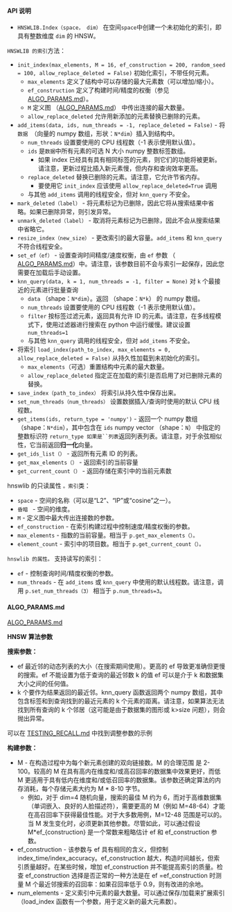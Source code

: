 #### API 说明

- `HNSWLIB.Index（space， dim）` 在空间`space`中创建一个未初始化的索引，即具有整数维度 `dim` 的 HNSW。

`HNSWLIB 的索引`方法：

- `init_index(max_elements, M = 16, ef_construction = 200, random_seed = 100, allow_replace_deleted = False)` 初始化索引，不带任何元素。
  - `max_elements` 定义了结构中可以存储的最大元素数（可以增加/缩小）。
  - `ef_construction` 定义了构建时间/精度的权衡（参见 [ALGO_PARAMS.md](https://github.com/nmslib/hnswlib/blob/master/ALGO_PARAMS.md)）。
  - `M` 定义图 （[ALGO_PARAMS.md](https://github.com/nmslib/hnswlib/blob/master/ALGO_PARAMS.md)） 中传出连接的最大数量。
  - `allow_replace_deleted` 允许用新添加的元素替换已删除的元素。
- `add_items(data, ids, num_threads = -1, replace_deleted = False)` - 将`数据 `（向量的 numpy 数组，形状：`N*dim`）插入到结构中。
  - `num_threads` 设置要使用的 CPU 线程数（-1 表示使用默认值）。
  - `ids` 是`数据`中所有元素的可选 N 大小 numpy 整数标签数组。
    - 如果 index 已经具有具有相同标签的元素，则它们的功能将被更新。请注意，更新过程比插入新元素慢，但内存和查询效率更高。
  - `replace_deleted` 替换已删除的元素。请注意，它允许节省内存。
    - 要使用它 `init_index` 应该使用 `allow_replace_deleted=True` 调用
  - 与其他 `add_items` 调用的线程安全，但对 `knn_query` 不安全。
- `mark_deleted（label）` - 将元素标记为已删除，因此它将从搜索结果中省略。如果已删除异常，则引发异常。
- `unmark_deleted（label）` - 取消将元素标记为已删除，因此不会从搜索结果中省略它。
- `resize_index（new_size）` - 更改索引的最大容量。`add_items` 和 `knn_query` 不符合线程安全。
- `set_ef（ef）` - 设置查询时间精度/速度权衡，由 `ef` 参数 （ [ALGO_PARAMS.md](https://github.com/nmslib/hnswlib/blob/master/ALGO_PARAMS.md)）中。请注意，该参数目前不会与索引一起保存，因此您需要在加载后手动设置。
- `knn_query(data, k = 1, num_threads = -1, filter = None)` 对 `k` 个最接近的元素进行批量查询
  - `data` （shape：`N*dim`）。返回 （shape：`N*k`） 的 numpy 数组。
  - `num_threads` 设置要使用的 CPU 线程数（-1 表示使用默认值）。
  - `filter` 按标签过滤元素，返回具有允许 ID 的元素。请注意，在多线程模式下，使用过滤器进行搜索在 python 中运行缓慢。建议设置 `num_threads=1`
  - 与其他 `knn_query` 调用的线程安全，但对 `add_items` 不安全。
- 将索引 `load_index(path_to_index, max_elements = 0, allow_replace_deleted = False)` 从持久性加载到未初始化的索引。
  - `max_elements`（可选）重置结构中元素的最大数量。
  - `allow_replace_deleted` 指定正在加载的索引是否启用了对已删除元素的替换。
- `save_index（path_to_index）` 将索引从持久性中保存出来。
- `set_num_threads（num_threads）` 设置数据插入/查询时使用的默认 CPU 线程数。
- `get_items(ids, return_type = 'numpy')` - 返回一个 numpy 数组 （shape：`N*dim`），其中包含在 `ids` numpy vector （shape：`N`） 中指定的整数标识符 `return_type 如果是``列表`返回列表列表。请注意，对于余弦相似性，它当前返回**归一化**向量。
- `get_ids_list（）` - 返回所有元素 ID 的列表。
- `get_max_elements（）` - 返回索引的当前容量
- `get_current_count（）` - 返回存储在索引中的当前元素数

hnswlib 的只读属性 `。索引`类：

- `space` - 空间的名称（可以是“L2”、“IP”或“cosine”之一）。
- `昏暗 ` - 空间的维度。
- `M` - 定义图中最大传出连接数的参数。
- `ef_construction` - 在索引构建过程中控制速度/精度权衡的参数。
- `max_elements` - 指数的当前容量。相当于 `p.get_max_elements（）。`
- `element_count` - 索引中的项目数。相当于 `p.get_current_count（）。`

`hnswlib 的属性。` 支持读写的索引：

- `ef` - 控制查询时间/精度权衡的参数。
- `num_threads` - 在 `add_items` 或 `knn_query` 中使用的默认线程数。请注意，调用 `p.set_num_threads（3）` 相当于 `p.num_threads=3`。


#### ALGO_PARAMS.md
[ALGO_PARAMS.md](https://github.com/nmslib/hnswlib/blob/master/ALGO_PARAMS.md)

**HNSW** **算法参数**

 **搜索参数：**

- ef 最近邻的动态列表的大小（在搜索期间使用）。更高的 ef 导致更准确但更慢的搜索。ef 不能设置为低于查询的最近邻数 k 的值 ef 可以是介于 k 和数据集大小之间的任何值。
- k 个要作为结果返回的最近邻。knn_query 函数返回两个 numpy 数组，其中包含标签和到查询找到的最近元素的 k 个元素的距离。请注意，如果算法无法找到所有查询的 k 个邻居（这可能是由于数据集的图形或 k>size 问题），则会抛出异常。

可以在 [TESTING_RECALL.md](https://github.com/nmslib/hnswlib/blob/master/TESTING_RECALL.md) 中找到调整参数的示例

 **构建参数：**

- M - 在构造过程中为每个新元素创建的双向链接数。M 的合理范围 是 2-100。较高的 M 在具有高内在维度和/或高召回率的数据集中效果更好，而低 M 更适用于具有低内在维度和/或低召回率的数据集。该参数还确定算法的内存消耗，每个存储元素大约为 M * 8-10 字节。
    - 例如，对于 dim=4 随机向量，搜索的最佳 M 约为 6，而对于高维数据集（单词嵌入、良好的人脸描述符），需要更高的 M（例如 M=48-64）才能在高召回率下获得最佳性能。对于大多数用例，M=12-48 范围是可以的。当 M 发生变化时，必须更新其他参数。尽管如此，可以通过假设 M*ef_{construction} 是一个常数来粗略估计 ef 和 ef_construction 参数。
- ef_construction - 该参数与 ef 具有相同的含义，但控制 index_time/index_accuracy。ef_construction 越大，构造时间越长，但索引质量越好。在某些时候，增加 ef_construction 并不能提高索引的质量。检查 ef_construction 选择是否正常的一种方法是在 ef =ef_construction 时测量 M 个最近邻搜索的召回率：如果召回率低于 0.9，则有改进的余地。
- num_elements - 定义索引中元素的最大数量。可以通过保存/加载来扩展索引（load_index 函数有一个参数，用于定义新的最大元素数）。

 



